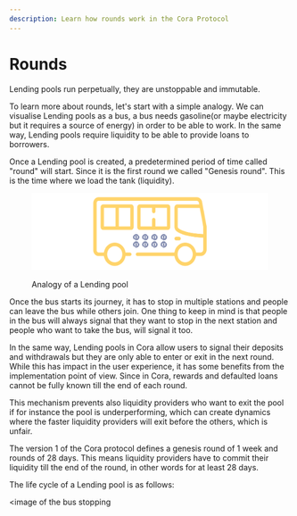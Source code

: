 ```yaml
---
description: Learn how rounds work in the Cora Protocol
---
```


# Rounds

Lending pools run perpetually, they are unstoppable and immutable.&#x20;

To learn more about rounds, let's start with a simple analogy. We can visualise Lending pools as a bus, a bus needs gasoline(or maybe electricity but it requires a source of energy) in order to be able to work. In the same way, Lending pools require liquidity to be able to provide loans to borrowers.&#x20;

Once a Lending pool is created, a predetermined period of time called "round" will start. Since it is the first round we called "Genesis round". This is the time where we load the tank (liquidity).

<figure><img src="../../.gitbook/assets/bus@2x (2).png" alt=""><figcaption><p>Analogy of a Lending pool</p></figcaption></figure>

Once the bus starts its journey, it has to stop in multiple stations and people can leave the bus while others join. One thing to keep in mind is that people in the bus will always signal that they want to stop in the next station and people who want to take the bus, will signal it too.

In the same way, Lending pools in Cora allow users to signal their deposits and withdrawals but they are only able to enter or exit in the next round. While this has impact in the user experience, it has some benefits from the implementation point of view. Since in Cora, rewards and defaulted loans cannot be fully known till the end of each round.&#x20;

This mechanism prevents also liquidity providers who want to exit the pool if for instance the pool is underperforming, which can create dynamics where the faster liquidity providers will exit before the others, which is unfair.

The version 1 of the Cora protocol defines a genesis round of 1 week and rounds of 28 days. This means liquidity providers have to commit their liquidity till the end of the round, in other words for at least 28 days.

The life cycle of a Lending pool is as follows:

\<image of the bus stopping&#x20;









